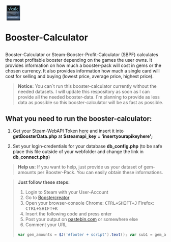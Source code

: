 <img src="./src/img/booster-calc.png" alt="Booster-Calculator" width="auto" height="50"><p line-height='50px'>Booster-Calculator</p></img>
===================

Booster-Calculator or Steam-Booster-Profit-Calculator (SBPF) calculates the most profitable booster depending on the games the user owns. It provides information on how much a booster-pack will cost in gems or the chosen currency. It also provides information how much a single card will cost for selling and buying (lowest price, average price, highest price).

>**Notice:** You can´t run this booster-calculator currently without the needed datasets. I will update this respository as soon as I can provide all the needed booster-data. I´m planning to provide as less data as possible so this booster-calculator will be as fast as possible.

What you need to run the booster-calculator:
-------------

1. Get your Steam-WebAPI Token [here][3] and insert it into **getBoosterData.php** 
at **$steamapi_key = 'insertyourapikeyhere';**
 
2. Set your login-credentials for your database **db_config.php**
(to be safe place this file outside of your webfolder and change the link in **db_connect.php**)

> **Help us:** If you want to help, just provide us your dataset of gem-amounts per Booster-Pack. You can easily obtain these informations. 

> **Just follow these steps:**
> 
> 1. Login to Steam with your User-Account
> 2. Go to [Boostercreator][1]
> 3. Open your browser-console
> Chrome: <kbd>CTRL+SHIFT+J</kbd> Firefox: <kbd>CTRL+SHIFT+K</kbd>
> 4. Insert the following code and press enter
> 5. Post your output on [pastebin.com][2] or somewhere else
> 6. Comment your URL
> ```javascript
> var gem_amounts = $J('#footer + script').text(); var sub1 = gem_amounts.substring(gem_amounts.indexOf('[{')); var sub2 = sub1.substring(0, sub1.indexOf('],')) + "]"; $J('body').append("<textarea style='height: 200px; width: 90%; position: absolute; z-index: 9000; background-color: black; color: green; top:0; overflow:auto;'>"+sub2+"</textarea>");
> ```

  [1]: http://steamcommunity.com/tradingcards/boostercreator/
  [2]: http://pastebin.com/
  [3]: http://steamcommunity.com/dev/apikey

